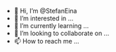 - 👋 Hi, I’m @StefanEina
- 👀 I’m interested in ...
- 🌱 I’m currently learning ...
- 💞️ I’m looking to collaborate on ...
- 📫 How to reach me ...

<!---
StefanEina/StefanEina is a ✨ special ✨ repository because its `README.md` (this file) appears on your GitHub profile.
You can click the Preview link to take a look at your changes.
--->

